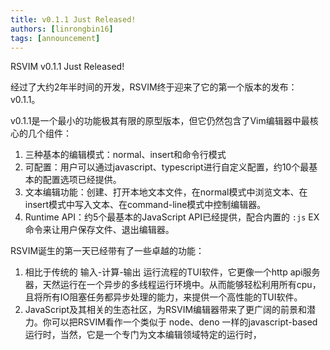 ```yaml
---
title: v0.1.1 Just Released!
authors: [linrongbin16]
tags: [announcement]
---
```


RSVIM v0.1.1 Just Released!

<!-- truncate -->

经过了大约2年半时间的开发，RSVIM终于迎来了它的第一个版本的发布：v0.1.1。

v0.1.1是一个最小的功能极其有限的原型版本，但它仍然包含了Vim编辑器中最核心的几个组件：

1. 三种基本的编辑模式：normal、insert和命令行模式
2. 可配置：用户可以通过javascript、typescript进行自定义配置，约10个最基本的配置选项已经提供。
3. 文本编辑功能：创建、打开本地文本文件，在normal模式中浏览文本、在insert模式中写入文本、在command-line模式中控制编辑器。
4. Runtime API：约5个最基本的JavaScript API已经提供，配合内置的 `:js` EX命令来让用户保存文件、退出编辑器。

RSVIM诞生的第一天已经带有了一些卓越的功能：

1. 相比于传统的 输入-计算-输出 运行流程的TUI软件，它更像一个http api服务器，天然运行在一个异步的多线程运行环境中。从而能够轻松利用所有cpu，且将所有IO阻塞任务都异步处理的能力，来提供一个高性能的TUI软件。
2. JavaScript及其相关的生态社区，为RSVIM编辑器带来了更广阔的前景和潜力。你可以把RSVIM看作一个类似于 node、deno 一样的javascript-based运行时，当然，它是一个专门为文本编辑领域特定的运行时，
